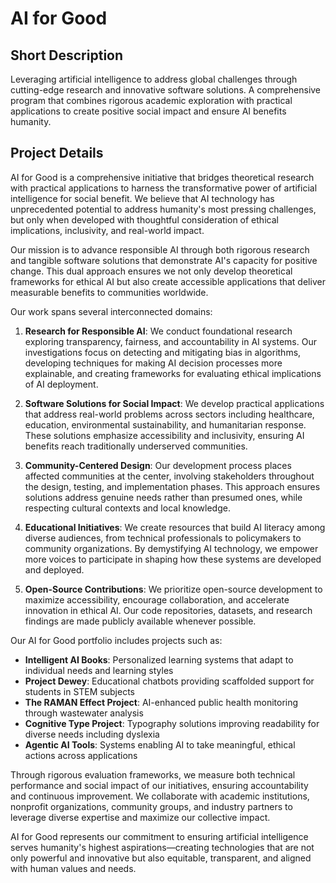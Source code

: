 # AI for Good

## Short Description
Leveraging artificial intelligence to address global challenges through cutting-edge research and innovative software solutions. A comprehensive program that combines rigorous academic exploration with practical applications to create positive social impact and ensure AI benefits humanity.

## Project Details

AI for Good is a comprehensive initiative that bridges theoretical research with practical applications to harness the transformative power of artificial intelligence for social benefit. We believe that AI technology has unprecedented potential to address humanity's most pressing challenges, but only when developed with thoughtful consideration of ethical implications, inclusivity, and real-world impact.

Our mission is to advance responsible AI through both rigorous research and tangible software solutions that demonstrate AI's capacity for positive change. This dual approach ensures we not only develop theoretical frameworks for ethical AI but also create accessible applications that deliver measurable benefits to communities worldwide.

Our work spans several interconnected domains:

1. **Research for Responsible AI**: We conduct foundational research exploring transparency, fairness, and accountability in AI systems. Our investigations focus on detecting and mitigating bias in algorithms, developing techniques for making AI decision processes more explainable, and creating frameworks for evaluating ethical implications of AI deployment.

2. **Software Solutions for Social Impact**: We develop practical applications that address real-world problems across sectors including healthcare, education, environmental sustainability, and humanitarian response. These solutions emphasize accessibility and inclusivity, ensuring AI benefits reach traditionally underserved communities.

3. **Community-Centered Design**: Our development process places affected communities at the center, involving stakeholders throughout the design, testing, and implementation phases. This approach ensures solutions address genuine needs rather than presumed ones, while respecting cultural contexts and local knowledge.

4. **Educational Initiatives**: We create resources that build AI literacy among diverse audiences, from technical professionals to policymakers to community organizations. By demystifying AI technology, we empower more voices to participate in shaping how these systems are developed and deployed.

5. **Open-Source Contributions**: We prioritize open-source development to maximize accessibility, encourage collaboration, and accelerate innovation in ethical AI. Our code repositories, datasets, and research findings are made publicly available whenever possible.

Our AI for Good portfolio includes projects such as:

- **Intelligent AI Books**: Personalized learning systems that adapt to individual needs and learning styles
- **Project Dewey**: Educational chatbots providing scaffolded support for students in STEM subjects
- **The RAMAN Effect Project**: AI-enhanced public health monitoring through wastewater analysis
- **Cognitive Type Project**: Typography solutions improving readability for diverse needs including dyslexia
- **Agentic AI Tools**: Systems enabling AI to take meaningful, ethical actions across applications

Through rigorous evaluation frameworks, we measure both technical performance and social impact of our initiatives, ensuring accountability and continuous improvement. We collaborate with academic institutions, nonprofit organizations, community groups, and industry partners to leverage diverse expertise and maximize our collective impact.

AI for Good represents our commitment to ensuring artificial intelligence serves humanity's highest aspirations—creating technologies that are not only powerful and innovative but also equitable, transparent, and aligned with human values and needs.
